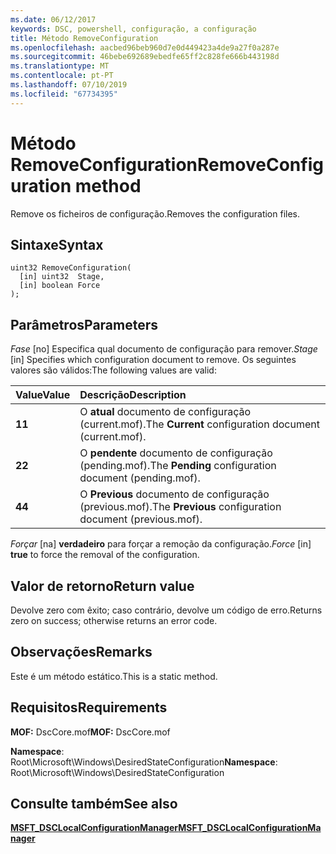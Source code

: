 ```yaml
---
ms.date: 06/12/2017
keywords: DSC, powershell, configuração, a configuração
title: Método RemoveConfiguration
ms.openlocfilehash: aacbed96beb960d7e0d449423a4de9a27f0a287e
ms.sourcegitcommit: 46bebe692689ebedfe65ff2c828fe666b443198d
ms.translationtype: MT
ms.contentlocale: pt-PT
ms.lasthandoff: 07/10/2019
ms.locfileid: "67734395"
---
```

# <a name="removeconfiguration-method"></a><span data-ttu-id="c441d-103">Método RemoveConfiguration</span><span class="sxs-lookup"><span data-stu-id="c441d-103">RemoveConfiguration method</span></span>

<span data-ttu-id="c441d-104">Remove os ficheiros de configuração.</span><span class="sxs-lookup"><span data-stu-id="c441d-104">Removes the configuration files.</span></span>

## <a name="syntax"></a><span data-ttu-id="c441d-105">Sintaxe</span><span class="sxs-lookup"><span data-stu-id="c441d-105">Syntax</span></span>

```mof
uint32 RemoveConfiguration(
  [in] uint32  Stage,
  [in] boolean Force
);
```

## <a name="parameters"></a><span data-ttu-id="c441d-106">Parâmetros</span><span class="sxs-lookup"><span data-stu-id="c441d-106">Parameters</span></span>

<span data-ttu-id="c441d-107">*Fase* \[no\] Especifica qual documento de configuração para remover.</span><span class="sxs-lookup"><span data-stu-id="c441d-107">*Stage* \[in\] Specifies which configuration document to remove.</span></span> <span data-ttu-id="c441d-108">Os seguintes valores são válidos:</span><span class="sxs-lookup"><span data-stu-id="c441d-108">The following values are valid:</span></span>

|<span data-ttu-id="c441d-109">Value</span><span class="sxs-lookup"><span data-stu-id="c441d-109">Value</span></span> |<span data-ttu-id="c441d-110">Descrição</span><span class="sxs-lookup"><span data-stu-id="c441d-110">Description</span></span> |
|:--- |:---|
|<span data-ttu-id="c441d-111">**1**</span><span class="sxs-lookup"><span data-stu-id="c441d-111">**1**</span></span> | <span data-ttu-id="c441d-112">O **atual** documento de configuração (current.mof).</span><span class="sxs-lookup"><span data-stu-id="c441d-112">The **Current** configuration document (current.mof).</span></span> |
|<span data-ttu-id="c441d-113">**2**</span><span class="sxs-lookup"><span data-stu-id="c441d-113">**2**</span></span> | <span data-ttu-id="c441d-114">O **pendente** documento de configuração (pending.mof).</span><span class="sxs-lookup"><span data-stu-id="c441d-114">The **Pending** configuration document (pending.mof).</span></span>  |
|<span data-ttu-id="c441d-115">**4**</span><span class="sxs-lookup"><span data-stu-id="c441d-115">**4**</span></span> | <span data-ttu-id="c441d-116">O **Previous** documento de configuração (previous.mof).</span><span class="sxs-lookup"><span data-stu-id="c441d-116">The **Previous** configuration document (previous.mof).</span></span> |

<span data-ttu-id="c441d-117">*Forçar* \[na\] **verdadeiro** para forçar a remoção da configuração.</span><span class="sxs-lookup"><span data-stu-id="c441d-117">*Force* \[in\] **true** to force the removal of the configuration.</span></span>

## <a name="return-value"></a><span data-ttu-id="c441d-118">Valor de retorno</span><span class="sxs-lookup"><span data-stu-id="c441d-118">Return value</span></span>

<span data-ttu-id="c441d-119">Devolve zero com êxito; caso contrário, devolve um código de erro.</span><span class="sxs-lookup"><span data-stu-id="c441d-119">Returns zero on success; otherwise returns an error code.</span></span>

## <a name="remarks"></a><span data-ttu-id="c441d-120">Observações</span><span class="sxs-lookup"><span data-stu-id="c441d-120">Remarks</span></span>

<span data-ttu-id="c441d-121">Este é um método estático.</span><span class="sxs-lookup"><span data-stu-id="c441d-121">This is a static method.</span></span>

## <a name="requirements"></a><span data-ttu-id="c441d-122">Requisitos</span><span class="sxs-lookup"><span data-stu-id="c441d-122">Requirements</span></span>

<span data-ttu-id="c441d-123">**MOF:** DscCore.mof</span><span class="sxs-lookup"><span data-stu-id="c441d-123">**MOF:** DscCore.mof</span></span>

<span data-ttu-id="c441d-124">**Namespace**: Root\Microsoft\Windows\DesiredStateConfiguration</span><span class="sxs-lookup"><span data-stu-id="c441d-124">**Namespace**: Root\Microsoft\Windows\DesiredStateConfiguration</span></span>

## <a name="see-also"></a><span data-ttu-id="c441d-125">Consulte também</span><span class="sxs-lookup"><span data-stu-id="c441d-125">See also</span></span>

[<span data-ttu-id="c441d-126">**MSFT_DSCLocalConfigurationManager**</span><span class="sxs-lookup"><span data-stu-id="c441d-126">**MSFT_DSCLocalConfigurationManager**</span></span>](msft-dsclocalconfigurationmanager.md)
